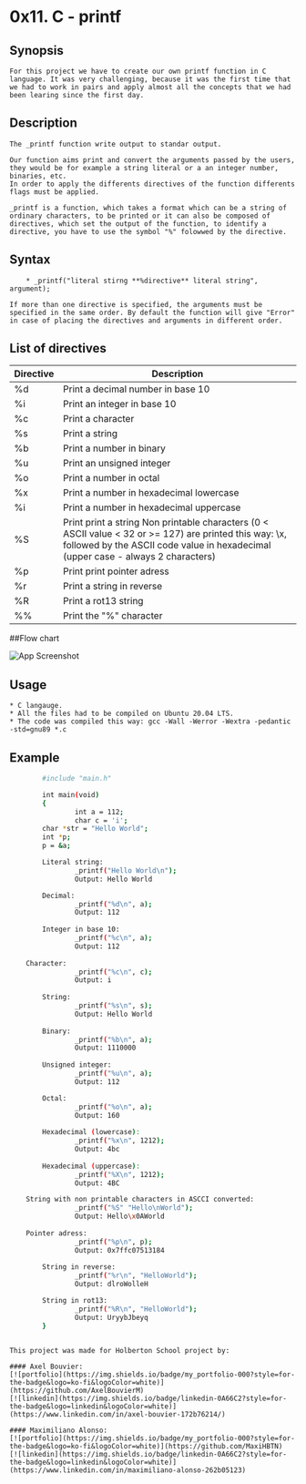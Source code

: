 # **0x11. C - printf**

## Synopsis

	For this project we have to create our own printf function in C language. It was very challenging, because it was the first time that we had to work in pairs and apply almost all the concepts that we had been learing since the first day.

## Description

	The _printf function write output to standar output.

	Our function aims print and convert the arguments passed by the users, they would be for example a string literal or a an integer number, binaries, etc. 
	In order to apply the differents directives of the function differents flags must be applied. 

	_printf is a function, which takes a format which can be a string of ordinary characters, to be printed or it can also be composed of directives, which set the output of the function, to identify a directive, you have to use the symbol "%" folowwed by the directive.

## Syntax 

        * _printf("literal stirng **%directive** literal string", argument);
                         
	If more than one directive is specified, the arguments must be specified in the same order. By default the function will give "Error" in case of placing the directives and arguments in different order.

## List of directives

| **Directive** | **Description** |
| ------------- | ------------- |
| %d | Print a decimal number in base 10 |
| %i | Print an integer in base 10 |
| %c | Print a character |
| %s | Print a string |
| %b | Print a number in binary |
| %u | Print an unsigned integer |
| %o | Print a number in octal |
| %x | Print a number in hexadecimal lowercase |
| %i | Print a number in hexadecimal uppercase |
| %S | Print print a string Non printable characters (0 < ASCII value < 32 or >= 127) are printed this way: \x, followed by the ASCII code value in hexadecimal (upper case - always 2 characters) |
| %p | Print print pointer adress |
| %r | Print a string in reverse |
| %R | Print a rot13 string |
| %% | Print the "%" character |

##Flow chart

![App Screenshot](https://i.postimg.cc/QMVSq1MK/Untitled-Diagram-1.jpg)

## Usage
	* C langauge.
	* All the files had to be compiled on Ubuntu 20.04 LTS.
	* The code was compiled this way: gcc -Wall -Werror -Wextra -pedantic -std=gnu89 *.c

## Example

```bash
        #include "main.h"

        int main(void)
        {
                int a = 112;
                char c = 'i';
		char *str = "Hello World";
		int *p;
		p = &a;

        Literal string:
                _printf("Hello World\n");
                Output: Hello World

        Decimal:
                _printf("%d\n", a);
                Output: 112
        
        Integer in base 10:
                _printf("%c\n", a);
                Output: 112
	
	Character:
                _printf("%c\n", c);
                Output: i
        
        String:
                _printf("%s\n", s);
                Output: Hello World
        
        Binary:
                _printf("%b\n", a);
                Output: 1110000
        
        Unsigned integer:
                _printf("%u\n", a);
                Output: 112

        Octal:
                _printf("%o\n", a);
                Output: 160
        
        Hexadecimal (lowercase):
                _printf("%x\n", 1212);
                Output: 4bc
        
        Hexadecimal (uppercase):
                _printf("%X\n", 1212);
                Output: 4BC

	String with non printable characters in ASCCI converted:
                _printf("%S" "Hello\nWorld");
                Output: Hello\x0AWorld
	
	Pointer adress:
                _printf("%p\n", p);
                Output: 0x7ffc07513184
        
        String in reverse:
                _printf("%r\n", "HelloWorld");
                Output: dlroWolleH

        String in rot13:
                _printf("%R\n", "HelloWorld");
                Output: UryybJbeyq
        }
```
```

This project was made for Holberton School project by:

#### Axel Bouvier:
[![portfolio](https://img.shields.io/badge/my_portfolio-000?style=for-the-badge&logo=ko-fi&logoColor=white)](https://github.com/AxelBouvierM)
[![linkedin](https://img.shields.io/badge/linkedin-0A66C2?style=for-the-badge&logo=linkedin&logoColor=white)](https://www.linkedin.com/in/axel-bouvier-172b76214/)

#### Maximiliano Alonso:
[![portfolio](https://img.shields.io/badge/my_portfolio-000?style=for-the-badge&logo=ko-fi&logoColor=white)](https://github.com/MaxiHBTN)
[![linkedin](https://img.shields.io/badge/linkedin-0A66C2?style=for-the-badge&logo=linkedin&logoColor=white)](https://www.linkedin.com/in/maximiliano-alonso-262b05123)



